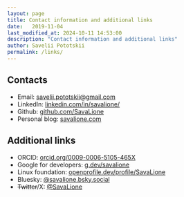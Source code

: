 ```yaml
---
layout: page
title: Contact information and additional links
date:   2019-11-04
last_modified_at: 2024-10-11 14:53:00
description: "Contact information and additional links"
author: Savelii Pototskii
permalink: /links/
---
```


## Contacts
* Email: savelii.pototskii@gmail.com
* LinkedIn: [linkedin.com/in/savalione/](https://www.linkedin.com/in/savalione/)
* Github: [github.com/SavaLione](https://github.com/SavaLione)
* Personal blog: [savalione.com](https://savalione.com)

## Additional links
* ORCID: [orcid.org/0009-0006-5105-465X](https://orcid.org/0009-0006-5105-465X)
* Google for developers: [g.dev/savalione](https://g.dev/savalione)
* Linux foundation: [openprofile.dev/profile/SavaLione](https://openprofile.dev/profile/SavaLione)
* Bluesky: [@savalione.bsky.social](https://bsky.app/profile/savalione.bsky.social)
* ~~Twitter~~/X: [@SavaLione](https://x.com/SavaLione)
